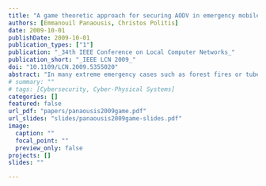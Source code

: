 ```yaml
---
title: "A game theoretic approach for securing AODV in emergency mobile ad hoc networks"
authors: [Emmanouil Panaousis, Christos Politis]
date: 2009-10-01
publishDate: 2009-10-01
publication_types: ["1"]
publication: "_34th IEEE Conference on Local Computer Networks_"
publication_short: "_IEEE LCN 2009_"
doi: "10.1109/LCN.2009.5355020"
abstract: "In many extreme emergency cases such as forest fires or tube terrorist attacks, the rescuers have difficulty using traditional legacy networks due to destruction or collapse of the infrastructure in such events. We use the term emergency mobile ad hoc networks (eMANETs) in order to describe next generation networks (NGNs) which are deployed in emergency cases. The security of these networks is critical. Especially secure routing is important given the fact that potential attackers aim to disrupt the appropriate operation of the routing protocol within an eMANET. In this paper we propose a game theoretic approach called AODV-GT (AODV-game theoretic) and we integrate this into the reactive ad hoc on-demand distance vector (AODV) routing protocol to provide defense against blackhole attacks. AODV-GT is based on the concept of non-cooperative game theory. AODV-GT outperforms AODV in terms of malicious dropped packets when blackhole nodes exist within the eMANET. Our simulations were implemented using the network simulator NS-2."
# summary: ""
# tags: [Cybersecurity, Cyber-Physical Systems]
categories: []
featured: false
url_pdf: "papers/panaousis2009game.pdf"
url_slides: "slides/panaousis2009game-slides.pdf"
image:
  caption: ""
  focal_point: ""
  preview_only: false
projects: []
slides: ""

---
```

